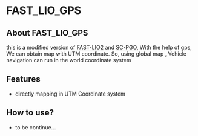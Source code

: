 # FAST_LIO_GPS


## About FAST_LIO_GPS
this is a  modified version of  [FAST-LIO2](https://github.com/hku-mars/FAST_LIO) and [SC-PGO](https://github.com/gisbi-kim/SC-A-LOAM),  With the help of gps, We can  obtain map with UTM coordinate. So, using global map , Vehicle navigation can run in the world coordinate system


## Features
-  directly mapping in UTM Coordinate system

## How to use?
-  
    to be continue...




